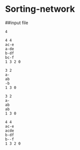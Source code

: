 # Sorting-network

##input file
 ```
 4

4 4 
ac-e 
a-de 
b-df 
bc-f 
1 3 2 0 

3 2 
a- 
ab 
-b 
1 3 0 

3 2 
a- 
ab 
ab 
1 3 0

4 4 
ac-e 
acde 
b-df 
b--f 
1 3 2 0 
```

